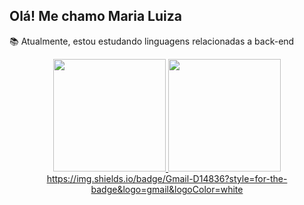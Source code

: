 ## Olá! Me chamo Maria Luiza

📚 Atualmente, estou estudando linguagens relacionadas a back-end

<div align="center">
  <a href="https://github.com/maluh62">
  <img height="180em" src="https://github-readme-stats.vercel.app/api?username=maluh62&show_icons=true&theme=onedark&include_all_commits=true&count_private=true"/>
  <img height="180em" src="https://github-readme-stats.vercel.app/api/top-langs/?username=maluh62&layout=compact&langs_count=7&theme=onedark"/>
https://img.shields.io/badge/Gmail-D14836?style=for-the-badge&logo=gmail&logoColor=white
